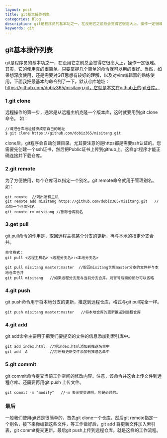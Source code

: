 ```yaml
---
layout: post
title: git基本操作列表
categories: Blog
description: git是程序员的基本功之一，在没用它之前总会觉得它很高大上，操作一定很难。其实，它的使用真的很简单。只要掌握几个简单的命令就可以用的很好。当然，如果想深度使用，还是需要对GIT思想有较好的理解，以及对vim编辑器的熟练使用。下面我把最基本的命令列了一下。
keywords: git
---
```


## git基本操作列表

git是程序员的基本功之一，在没用它之前总会觉得它很高大上，操作一定很难。其实，它的使用真的很简单。只要掌握几个简单的命令就可以用的很好。当然，如果想深度使用，还是需要对GIT思想有较好的理解，以及对vim编辑器的熟练使用。下面我把最基本的命令列了一下。默认仓库地址：https://github.com/dobiz365/misitang.git，它就是本文在github上的git仓库。

### 1.git clone
远程操作的第一步，通常是从远程主机克隆一个版本库，这时就要用到git clone命令。
如：
```
//请把仓库地址替换成您自己的地址
$ git clone https://github.com/dobiz365/misitang.git
```
clone后，git程序会自动创建目录。尤其要注意的是https都是需要ssh认证的。您需要先创建一个ssh证书，然后把Public证书上传到github上。这样git程序才能正确连接并下载仓库。

### 2.git remote
为了方便使用，每个仓库可以指定一个别名。git remote命令就用于管理别名。
如：
```
git remote  //列出所有主机
git remote add misitang https://github.com/dobiz365/misitang.git   //添加一个仓库别名
git remote rm misitang //删除仓库别名
```

### 3.get pull
git pull命令的作用是，取回远程主机某个分支的更新，再与本地的指定分支合并。
```
命令格式：
git pull <远程主机名> <远程分支名>:<本地分支名>

git pull misitang master:master  //取回misitang仓库master分支的文件并与本地仓库合并
git pull misitang 	//如果远程分支是与当前分支合并，则冒号后面的部分可以省略
```

### 4.git push
git push命令用于将本地分支的更新，推送到远程仓库，格式与git pull完全一样。
```
git push misitang master:master   //将本地仓库的更新推送到远程仓库
```

### 4.git add
git add命令主要用于把我们要提交的文件的信息添加到索引库中。
```
git add index.html  //将index.html添加到推送名单中
git add -A 			//将所有更新文件添加到推送名单中
```

### 5.git commit
git commit命令提交当前工作空间的修改内容。注意，该命令并这会上传文件到远程仓库。还需要再用git push 上传文件。
```
git commit -m "modify"   //-m 表示提交说明，它是必须的。
```

### 最后
一般我们使用git还是很简单的，首先git clone一个仓库，然后git remote指定一个别名，接下来你编辑这些文件，等工作做好后，git add 将更新文件加入索引表，git commit提交更新。最后git push上传到远程仓库。就是这样的工作流程。